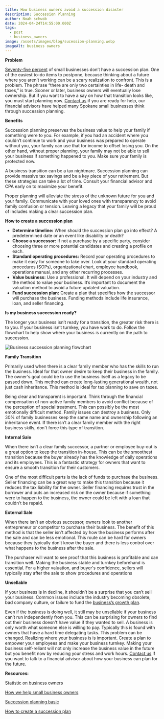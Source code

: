 ```yaml
---
title: How business owners avoid a succession disaster
description: Succession Planning
author: Noah schwab
date: 2024-04-24T14:55:00.000Z
tags:
  - post
  - business_owners
image: /assets/images/blog/sucession-planning.webp
imageAlt: business owners
---
```

**Problem**

[Seventy-five percent](https://www.daytondailynews.com/news/75-of-small-businesses-dont-have-succession-plan-two-groups-to-help-with-planning/4K7IHJ6CZBBMTFDSRYGD7L4ZQU/#:~:text=Classifieds-,75%25%20of%20small%20businesses%20don't%20have%20succession%20plan%3A,groups%20to%20help%20with%20planning) of small businesses don’t have a succession plan. One of the easiest to-do items to postpone, because thinking about a future where you aren’t working can be a scary realization to confront. This is a problem. The phrase “there are only two certainties in life- death and taxes,” is true. Sooner or later, business owners will eventually lose ownership. But if you want to have a say on how that transition looks like, you must start planning now. [Contact us](/contact) if you are ready for help, our financial advisors have helped many Spokane small businesses think through succession planning.

**Benefits**

Succession planning preserves the business value to help your family if something were to you. For example, if you had an accident where you couldn’t continue to work and your business was prepared to operate without you, your family can use that for income to offset losing you. On the other hand, without proper planning, your family may not be able to sell your business if something happened to you. Make sure your family is protected now. 

A business transition can be a tax nightmare. Succession planning can provide massive tax savings and be a key piece of your retirement. But these strategies can take a lot of time. Consult your financial advisor and CPA early on to maximize your benefit.

Proper planning will alleviate the stress of the unknown future for you and your family. Communicate with your loved ones with transparency to avoid family confusion or tension. Leaving a legacy that your family will be proud of includes making a clear succession plan.

**How to create a succession plan**

* **Determine timeline:** When should the succession plan go into effect? A predetermined date or an event like disability or death?
* **Choose a successor:** If not a purchase by a specific party, consider choosing three or more potential candidates and creating a profile on each.
* **Standard operating procedures:** Record your operating procedures to make it easy for someone to take over. Look at your standard operating procedures (SOPs), organizational chart, employee handbook, operations manual, and any other recurring processes.
* **Value business:** Use a professional. It will depend on your industry and the method to value your business. It’s important to document the valuation method to avoid a future updated valuation.
* **Fund succession plan:** Create a plan that specifies how the successor will purchase the business. Funding methods include life insurance, loan, and seller financing.

**Is my business succession ready?**

The longer your business isn’t ready for a transition, the greater risk there is to you. If your business isn’t turnkey, you have work to do. Follow the flowchart to help show where your business is currently on the path to succession.

![Business succession planning flowchart](/assets/images/blog/business-succession-planning-flowchart.webp "business succession planning flowchart")

**Family Transition**

Primarily used when there is a clear family member who has the skills to run the business. Ideal for that owner desire to keep their business in the family. The owner's goal could be to use the business itself as a legacy to be passed down. This method can create long-lasting generational wealth, not just cash inheritance. This method is ideal for tax planning to save on taxes. 

Being clear and transparent is important. Think through the financial compensation of non-active family members to avoid conflict because of the perception of special treatment. This can possibly be the most emotionally difficult method. Family issues can destroy a business. Only 30% of family businesses keep the same name and ownership following an inheritance event. If there isn’t a clear family member with the right business skills, don't force this type of transition.

**Internal Sale**

When there isn’t a clear family successor, a partner or employee buy-out is a great option to keep the transition in-house. This can be the smoothest transition because the buyer already has the knowledge of daily operations and its employees. This is a fantastic strategy for owners that want to ensure a smooth transition for their customers.

One of the most difficult parts is the lack of funds to purchase the business. Seller financing can be a great way to make this transition because it reduces the tax liability for the owner. Seller financing requires trust in the borrower and puts an increased risk on the owner because if something were to happen to the business, the owner could be left with a loan that couldn't be repaid.

**External Sale**

When there isn’t an obvious successor, owners look to another entrepreneur or competitor to purchase their business. The benefit of this method is that the seller isn't affected by how the business performs after the sale and can be less emotional. This route can be hard for owners because they typically don’t know the buyer and there is less control over what happens to the business after the sale.

The purchaser will want to see proof that this business is profitable and can transition well. Making the business stable and turnkey beforehand is essential. For a higher valuation, and buyer's confidence, sellers will typically stay after the sale to show procedures and operations

**Unsellable**

If your business is in decline, it shouldn’t be a surprise that you can’t sell your business. Common issues include the industry becoming obsolete, bad company culture, or failure to fund the [business’s growth plan](https://scfinancials.com/blog/how-to-allocate-business's-profit/).

Even if the business is doing well, it still may be unsellable if your business can’t run independently from you. This can be surprising for owners to find out their business doesn't have value if they wanted to sell. A business is only worth what someone else is willing to pay. Typically this is found with owners that have a hard time delegating tasks. This problem can be changed. Realizing where your business is is important. Create a plan to empower your employees and make your business turnkey. Making your business self-reliant will not only increase the business value in the future but you benefit now by reducing your stress and work hours. [Contact us](/contact) if you want to talk to a financial advisor about how your business can plan for the future.

**Resources:**

[Statistic on business owners](https://www.daytondailynews.com/news/75-of-small-businesses-dont-have-succession-plan-two-groups-to-help-with-planning/4K7IHJ6CZBBMTFDSRYGD7L4ZQU/#:~:text=Classifieds-,75%25%20of%20small%20businesses%20don't%20have%20succession%20plan%3A,groups%20to%20help%20with%20planning)

[How we help small business owners](https://scfinancials.com/business_owners/)

[Succession planning basic](https://www.investopedia.com/terms/s/succession-planning.asp)

[How to create a succession plan](https://www.investopedia.com/articles/pf/07/succession_planning.asp)

